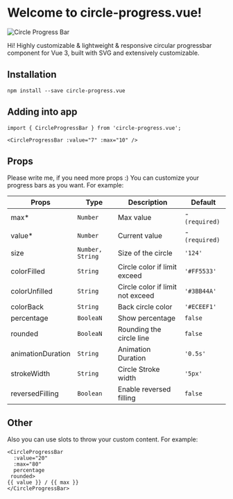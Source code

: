 # Welcome to circle-progress.vue! 

![Circle Progress Bar](https://lh6.googleusercontent.com/fLQLNNyHZoBeyAkqRDEBqZwm5GN_ROBnm0OVIiZ4gw4DJa6i2KbGwiOisZl6UdyA9c4=w2400)

Hi! 
Highly customizable & lightweight & responsive circular progressbar component for Vue 3, built with SVG and extensively customizable.

## Installation

```
npm install --save circle-progress.vue
```
## Adding into app

```
import { CircleProgressBar } from 'circle-progress.vue';

<CircleProgressBar :value="7" :max="10" />
```

## Props

Please write me, if you need more props :)
You can customize your progress bars as you want. For example:

| Props             | Type             | Description                      | Default        |
|-------------------|------------------|----------------------------------|----------------|
| max*              | `Number`         | Max value                        | - `(required)` |
| value*            | `Number`         | Current value                    | - `(required)` |
| size              | `Number, String` | Size of the circle               | `'124'`        |
| colorFilled       | `String`         | Circle color if limit exceed     | `'#FF5533'`    |
| colorUnfilled     | `String`         | Circle color if limit not exceed | `'#3BB44A'`    |
| colorBack         | `String`         | Back circle color                | `'#ECEEF1'`    |
| percentage        | `BooleaN`        | Show percentage                  | `false`        |
| rounded           | `BooleaN`        | Rounding the circle line         | `false`        |
| animationDuration | `String`         | Animation Duration               | `'0.5s'`       |
| strokeWidth       | `String`         | Circle Stroke width              | `'5px'`        |
| reversedFilling   | `Boolean`        | Enable reversed filling          | `false`        |

## Other

Also you can use slots to throw your custom content. For example:

```
<CircleProgressBar  
  :value="20"  
  :max="80"  
  percentage  
 rounded>
{{ value }} / {{ max }}
</CircleProgressBar>
```